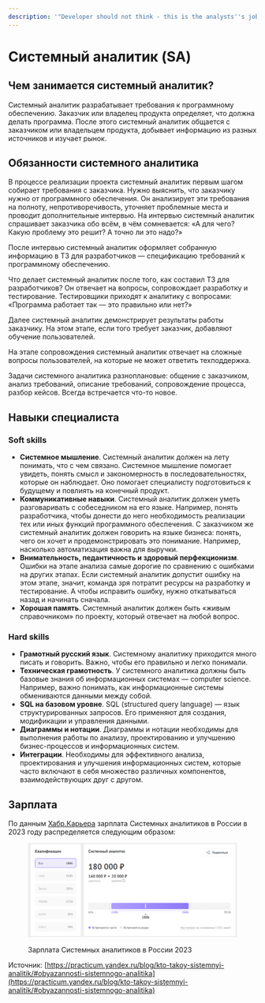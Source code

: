```yaml
---
description: '"Developer should not think - this is the analysts''s job"'
---
```


# Системный аналитик (SA)

## Чем занимается системный аналитик?

Системный аналитик разрабатывает требования к программному обеспечению. Заказчик или владелец продукта определяет, что должна делать программа. После этого системный аналитик общается с заказчиком или владельцем продукта, добывает информацию из разных источников и изучает рынок.

## Обязанности системного аналитика

В процессе реализации проекта системный аналитик первым шагом собирает требования с заказчика. Нужно выяснить, что заказчику нужно от программного обеспечения. Он анализирует эти требования на полноту, непротиворечивость, уточняет проблемные места и проводит дополнительные интервью. На интервью системный аналитик спрашивает заказчика обо всём, в чём сомневается: «А для чего? Какую проблему это решит? А точно ли это надо?»

После интервью системный аналитик оформляет собранную информацию в ТЗ для разработчиков — спецификацию требований к программному обеспечению.

Что делает системный аналитик после того, как составил ТЗ для разработчиков? Он отвечает на вопросы, сопровождает разработку и тестирование. Тестировщики приходят к аналитику с вопросами: «Программа работает так — это правильно или нет?»

Далее системный аналитик демонстрирует результаты работы заказчику. На этом этапе, если того требует заказчик, добавляют обучение пользователей.

На этапе сопровождения системный аналитик отвечает на сложные вопросы пользователей, на которые не может ответить техподдержка.

Задачи системного аналитика разноплановые: общение с заказчиком, анализ требований, описание требований, сопровождение процесса, разбор кейсов. Всегда встречается что-то новое.

## Навыки специалиста

### Soft skills

* **Системное мышление**. Системный аналитик должен на лету понимать, что с чем связано. Системное мышление помогает увидеть, понять смысл и закономерность в последовательностях, которые он наблюдает. Оно помогает специалисту подготовиться к будущему и повлиять на конечный продукт.
* **Коммуникативные навыки**. Системный аналитик должен уметь разговаривать с собеседником на его языке. Например, понять разработчика, чтобы донести до него необходимость реализации тех или иных функций программного обеспечения. С заказчиком же системный аналитик должен говорить на языке бизнеса: понять, чего он хочет и продемонстрировать это понимание. Например, насколько автоматизация важна для выручки.
* **Внимательность, педантичность и здоровый перфекционизм**. Ошибки на этапе анализа самые дорогие по сравнению с ошибками на других этапах. Если системный аналитик допустит ошибку на этом этапе, значит, команда зря потратит ресурсы на разработку и тестирование. А чтобы исправить ошибку, нужно откатываться назад и начинать сначала.
* **Хорошая память**. Системный аналитик должен быть «живым справочником» по проекту, который отвечает на любой вопрос.

### Hard skills

* **Грамотный русский язык**. Системному аналитику приходится много писать и говорить. Важно, чтобы его правильно и легко понимали.
* **Техническая грамотность**. У системного аналитика должны быть базовые знания об информационных системах — computer science. Например, важно понимать, как информационные системы обмениваются данными между собой.
* **SQL на базовом уровне**. SQL (structured query language) — язык структурированных запросов. Его применяют для создания, модификации и управления данными.
* **Диаграммы и нотации**. Диаграммы и нотации необходимы для выполнения работы по анализу, проектированию и улучшению бизнес-процессов и информационных систем.&#x20;
* **Интеграции**. Необходимы для эффективного анализа, проектирования и улучшения информационных систем, которые часто включают в себя множество различных компонентов, взаимодействующих друг с другом.

## Зарплата

По данным [Хабр.Карьера](https://career.habr.com/salaries?spec\_aliases\[]=systems\_analyst\&isShared=true) зарплата Системных аналитиков в России в 2023 году распределяется следующим образом:

<figure><img src="../../../.gitbook/assets/image (7) (1).png" alt=""><figcaption><p>Зарплата Системных аналитиков в России 2023</p></figcaption></figure>







Источник: [https://practicum.yandex.ru/blog/kto-takoy-sistemnyi-analitik/#obyazannosti-sistemnogo-analitika](https://practicum.yandex.ru/blog/kto-takoy-sistemnyi-analitik/#obyazannosti-sistemnogo-analitika)
